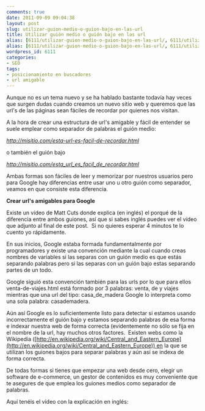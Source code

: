 ```yaml
---
comments: true
date: 2011-09-09 09:04:38
layout: post
slug: utilizar-guion-medio-o-guion-bajo-en-las-url
title: Utilizar guión medio o guión bajo en las url
alias: [6111/utilizar-guion-medio-o-guion-bajo-en-las-url/, 6111/utilizar-guion-medio-o-guion-bajo-en-las-url]
alias: [6111/utilizar-guion-medio-o-guion-bajo-en-las-url/, 6111/utilizar-guion-medio-o-guion-bajo-en-las-url]
wordpress_id: 6111
categories:
- SEO
tags:
- posicionamiento en buscadores
- url amigable
---
```


Aunque no es un tema nuevo y se ha hablado bastante todavía hay veces que surgen dudas cuando creamos un nuevo sitio web y queremos que las url's de las páginas sean fáciles de recordar por quienes nos visitan.

A la hora de crear una estructura de url's amigable y fácil de entender se suele emplear como separador de palabras el guión medio:

_http://misitio.com/esta-url-es-facil-de-recordar.html_

o también el guión bajo

_http://misitio.com/esta_url_es_facil_de_recordar.html_

Ambas formas son fáciles de leer y memorizar por nuestros usuarios pero para Google hay diferencias entre usar uno u otro guión como separador, veamos en que consiste esta diferencia.

**Crear url's amigables para Google**

Existe un vídeo de Matt Cuts donde explica (en inglés) el porqué de la diferencia entre ambos guiones, así que si sabes inglés puedes ver el vídeo que adjunto al final de este post.  Si no quieres esperar 4 minutos te lo cuento yo rápidamente.

En sus inicios, Google estaba formada fundamentalmente por programadores y existe una convención mediante la cual cuando creas nombres de variables si las separas con un guión medio es que estás separando palabras pero si las separas con un guión bajo estas separando partes de un todo.

Google siguió esta convención también para las urls por lo que para ellos venta-de-viajes.html está formado por 3 palabras: venta, de y viajes mientras que una url del tipo: casa_de_madera Google lo interpreta como una sola palabra: casademadera.

Aún así Google es lo suficientemente listo para detectar si estamos usando incorrectamente el guión bajo y estamos separando palabras de esa forma e indexar nuestra web de forma correcta (evidentemente no sólo se fija en el nombre de la url, hay muchos otros factores.  Existen webs como la Wikipedia ([http://en.wikipedia.org/wiki/Central_and_Eastern_Europe](http://en.wikipedia.org/wiki/Central_and_Eastern_Europe)) en la que se utilizan los guiones bajos para separar palabras y aún así se indexa de forma correcta.

De todas formas si tienes que empezar una web desde cero, elegir un software de e-commerce, un gestor de contenidos es muy conveniente que te asegures de que emplea los guiones medios como separador de palabras.

Aquí tenéis el vídeo con la explicación en inglés:


